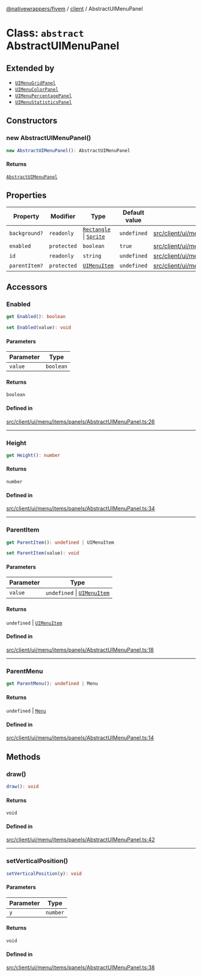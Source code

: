 [@nativewrappers/fivem](../../README.md) / [client](../README.md) / AbstractUIMenuPanel

# Class: `abstract` AbstractUIMenuPanel

## Extended by

- [`UIMenuGridPanel`](UIMenuGridPanel.md)
- [`UIMenuColorPanel`](UIMenuColorPanel.md)
- [`UIMenuPercentagePanel`](UIMenuPercentagePanel.md)
- [`UIMenuStatisticsPanel`](UIMenuStatisticsPanel.md)

## Constructors

### new AbstractUIMenuPanel()

```ts
new AbstractUIMenuPanel(): AbstractUIMenuPanel
```

#### Returns

[`AbstractUIMenuPanel`](AbstractUIMenuPanel.md)

## Properties

| Property | Modifier | Type | Default value | Defined in |
| ------ | ------ | ------ | ------ | ------ |
| `background?` | `readonly` | [`Rectangle`](Rectangle.md) \| [`Sprite`](Sprite.md) | `undefined` | [src/client/ui/menu/items/panels/AbstractUIMenuPanel.ts:12](https://github.com/nativewrappers/fivem/blob/48a3f351defb1a6508113ef71a8290d8cb1a458c/src/client/ui/menu/items/panels/AbstractUIMenuPanel.ts#L12) |
| `enabled` | `protected` | `boolean` | `true` | [src/client/ui/menu/items/panels/AbstractUIMenuPanel.ts:10](https://github.com/nativewrappers/fivem/blob/48a3f351defb1a6508113ef71a8290d8cb1a458c/src/client/ui/menu/items/panels/AbstractUIMenuPanel.ts#L10) |
| `id` | `readonly` | `string` | `undefined` | [src/client/ui/menu/items/panels/AbstractUIMenuPanel.ts:7](https://github.com/nativewrappers/fivem/blob/48a3f351defb1a6508113ef71a8290d8cb1a458c/src/client/ui/menu/items/panels/AbstractUIMenuPanel.ts#L7) |
| `parentItem?` | `protected` | [`UIMenuItem`](UIMenuItem.md) | `undefined` | [src/client/ui/menu/items/panels/AbstractUIMenuPanel.ts:9](https://github.com/nativewrappers/fivem/blob/48a3f351defb1a6508113ef71a8290d8cb1a458c/src/client/ui/menu/items/panels/AbstractUIMenuPanel.ts#L9) |

## Accessors

### Enabled

```ts
get Enabled(): boolean
```

```ts
set Enabled(value): void
```

#### Parameters

| Parameter | Type |
| ------ | ------ |
| `value` | `boolean` |

#### Returns

`boolean`

#### Defined in

[src/client/ui/menu/items/panels/AbstractUIMenuPanel.ts:26](https://github.com/nativewrappers/fivem/blob/48a3f351defb1a6508113ef71a8290d8cb1a458c/src/client/ui/menu/items/panels/AbstractUIMenuPanel.ts#L26)

***

### Height

```ts
get Height(): number
```

#### Returns

`number`

#### Defined in

[src/client/ui/menu/items/panels/AbstractUIMenuPanel.ts:34](https://github.com/nativewrappers/fivem/blob/48a3f351defb1a6508113ef71a8290d8cb1a458c/src/client/ui/menu/items/panels/AbstractUIMenuPanel.ts#L34)

***

### ParentItem

```ts
get ParentItem(): undefined | UIMenuItem
```

```ts
set ParentItem(value): void
```

#### Parameters

| Parameter | Type |
| ------ | ------ |
| `value` | `undefined` \| [`UIMenuItem`](UIMenuItem.md) |

#### Returns

`undefined` \| [`UIMenuItem`](UIMenuItem.md)

#### Defined in

[src/client/ui/menu/items/panels/AbstractUIMenuPanel.ts:18](https://github.com/nativewrappers/fivem/blob/48a3f351defb1a6508113ef71a8290d8cb1a458c/src/client/ui/menu/items/panels/AbstractUIMenuPanel.ts#L18)

***

### ParentMenu

```ts
get ParentMenu(): undefined | Menu
```

#### Returns

`undefined` \| [`Menu`](Menu.md)

#### Defined in

[src/client/ui/menu/items/panels/AbstractUIMenuPanel.ts:14](https://github.com/nativewrappers/fivem/blob/48a3f351defb1a6508113ef71a8290d8cb1a458c/src/client/ui/menu/items/panels/AbstractUIMenuPanel.ts#L14)

## Methods

### draw()

```ts
draw(): void
```

#### Returns

`void`

#### Defined in

[src/client/ui/menu/items/panels/AbstractUIMenuPanel.ts:42](https://github.com/nativewrappers/fivem/blob/48a3f351defb1a6508113ef71a8290d8cb1a458c/src/client/ui/menu/items/panels/AbstractUIMenuPanel.ts#L42)

***

### setVerticalPosition()

```ts
setVerticalPosition(y): void
```

#### Parameters

| Parameter | Type |
| ------ | ------ |
| `y` | `number` |

#### Returns

`void`

#### Defined in

[src/client/ui/menu/items/panels/AbstractUIMenuPanel.ts:38](https://github.com/nativewrappers/fivem/blob/48a3f351defb1a6508113ef71a8290d8cb1a458c/src/client/ui/menu/items/panels/AbstractUIMenuPanel.ts#L38)
